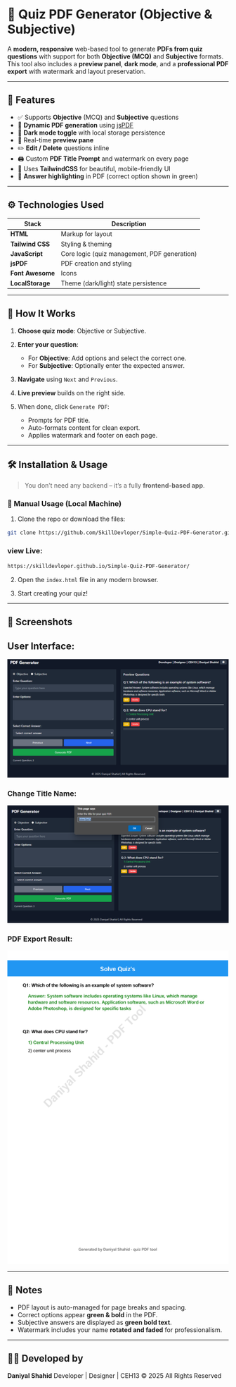 # 📄 Quiz PDF Generator (Objective & Subjective)

A **modern, responsive** web-based tool to generate **PDFs from quiz questions** with support for both **Objective (MCQ)** and **Subjective** formats. This tool also includes a **preview panel**, **dark mode**, and a **professional PDF export** with watermark and layout preservation.

---

## 🚀 Features

* ✅ Supports **Objective** (MCQ) and **Subjective** questions
* 📄 **Dynamic PDF generation** using [jsPDF](https://github.com/parallax/jsPDF)
* 🌙 **Dark mode toggle** with local storage persistence
* 👀 Real-time **preview pane**
* ✏️ **Edit / Delete** questions inline
* 🖨️ Custom **PDF Title Prompt** and watermark on every page
* 🎨 Uses **TailwindCSS** for beautiful, mobile-friendly UI
* 📌 **Answer highlighting** in PDF (correct option shown in green)

---

## ⚙️ Technologies Used

| Stack            | Description                                  |
| ---------------- | -------------------------------------------- |
| **HTML**         | Markup for layout                            |
| **Tailwind CSS** | Styling & theming                            |
| **JavaScript**   | Core logic (quiz management, PDF generation) |
| **jsPDF**        | PDF creation and styling                     |
| **Font Awesome** | Icons                                        |
| **LocalStorage** | Theme (dark/light) state persistence         |

---

## 🧠 How It Works

1. **Choose quiz mode**: Objective or Subjective.
2. **Enter your question**:

   * For **Objective**: Add options and select the correct one.
   * For **Subjective**: Optionally enter the expected answer.
3. **Navigate** using `Next` and `Previous`.
4. **Live preview** builds on the right side.
5. When done, click `Generate PDF`:

   * Prompts for PDF title.
   * Auto-formats content for clean export.
   * Applies watermark and footer on each page.

---

## 🛠️ Installation & Usage

> You don’t need any backend – it’s a fully **frontend-based app**.

### 📁 Manual Usage (Local Machine)

1. Clone the repo or download the files:

```bash
git clone https://github.com/SkillDevloper/Simple-Quiz-PDF-Generator.git
```

### view Live:
```bash
https://skilldevloper.github.io/Simple-Quiz-PDF-Generator/
```

2. Open the `index.html` file in any modern browser.

3. Start creating your quiz!

---

## 📸 Screenshots

## User Interface:
![UI Interface](https://github.com/SkillDevloper/Simple-Quiz-PDF-Generator/blob/main/UI%20INTERFACE.png?raw=true)

### Change Title Name:
![PDF TITLE NAME](https://github.com/SkillDevloper/Simple-Quiz-PDF-Generator/blob/main/PDF%20TITLE%20NAME.png?raw=true)

### PDF Export Result:
![PDF EXPORT](https://github.com/SkillDevloper/Simple-Quiz-PDF-Generator/blob/main/PDF%20EXPORT.png?raw=true)




---

## 📌 Notes

* PDF layout is auto-managed for page breaks and spacing.
* Correct options appear **green & bold** in the PDF.
* Subjective answers are displayed as **green bold text**.
* Watermark includes your name **rotated and faded** for professionalism.

---

## 👨‍💻 Developed by

**Daniyal Shahid**
Developer | Designer | CEH13
© 2025 All Rights Reserved
